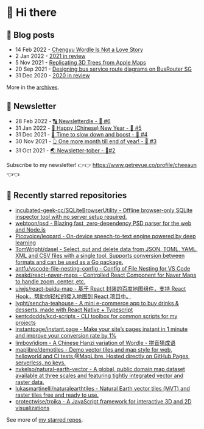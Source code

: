 # 👋 Hi there

## 📝 Blog posts

<!-- feed start -->
- 14 Feb 2022 - [Chengyu Wordle Is Not a Love Story](https://cheeaun.com/blog/2022/02/chengyu-wordle-is-not-a-love-story/)
- 2 Jan 2022 - [2021 in review](https://cheeaun.com/blog/2022/01/2021-in-review/)
- 5 Nov 2021 - [Replicating 3D Trees from Apple Maps](https://cheeaun.com/blog/2021/11/replicating-3d-trees-apple-maps/)
- 20 Sep 2021 - [Designing bus service route diagrams on BusRouter SG](https://cheeaun.com/blog/2021/09/bus-service-route-diagrams-busrouter-sg/)
- 31 Dec 2020 - [2020 in review](https://cheeaun.com/blog/2020/12/2020-in-review/)
<!-- feed end -->

More in the [archives](https://cheeaun.com/blog/archives/).

## 📰 Newsletter

<!-- newsletter start -->
- 28 Feb 2022 - [🔠 Newsletterdle - 🥫 #6](https://www.getrevue.co/profile/cheeaun/issues/newsletterdle-6-1014288)
- 31 Jan 2022 - [🧧 Happy (Chinese) New Year - 🥫 #5](https://www.getrevue.co/profile/cheeaun/issues/happy-chinese-new-year-5-963222)
- 31 Dec 2021 - [🥃 Time to slow down and boost - 🥫 #4](https://www.getrevue.co/profile/cheeaun/issues/time-to-slow-down-and-boost-4-906334)
- 30 Nov 2021 - [👆 One more month till end of year! - 🥫 #3](https://www.getrevue.co/profile/cheeaun/issues/one-more-month-till-end-of-year-3-835833)
- 31 Oct 2021 - [🌏 Newsletter-tober - 🥫#2](https://www.getrevue.co/profile/cheeaun/issues/newsletter-tober-2-788703)
<!-- newsletter end -->

Subscribe to my newsletter! 👉👉 https://www.getrevue.co/profile/cheeaun 👈👈

## 🌟 Recently starred repositories

<!-- starred repos start -->
- [incubated-geek-cc/SQLiteBrowserUtility - Offline browser-only SQLite inspector tool with no server setup required.](https://github.com/incubated-geek-cc/SQLiteBrowserUtility)
- [webtoon/psd - Blazing fast, zero-dependency PSD parser for the web and Node.js](https://github.com/webtoon/psd)
- [Picovoice/leopard - On-device speech-to-text engine powered by deep learning ](https://github.com/Picovoice/leopard)
- [TomWright/dasel - Select, put and delete data from JSON, TOML, YAML, XML and CSV files with a single tool. Supports conversion between formats and can be used as a Go package.](https://github.com/TomWright/dasel)
- [antfu/vscode-file-nesting-config - Config of File Nesting for VS Code](https://github.com/antfu/vscode-file-nesting-config)
- [zeakd/react-naver-maps - Controlled React Component for Naver Maps to handle zoom, center, etc.](https://github.com/zeakd/react-naver-maps)
- [uiwjs/react-baidu-map - 基于 React 封装的百度地图组件，支持 React Hook，帮助你轻松的接入地图到 React 项目中。](https://github.com/uiwjs/react-baidu-map)
- [lyqht/sencha-teahouse - A mini e-commerce app to buy drinks & desserts, made with React Native + Typescript](https://github.com/lyqht/sencha-teahouse)
- [kentcdodds/kcd-scripts - CLI toolbox for common scripts for my projects](https://github.com/kentcdodds/kcd-scripts)
- [instantpage/instant.page - Make your site’s pages instant in 1 minute and improve your conversion rate by 1%](https://github.com/instantpage/instant.page)
- [limboy/idiom - A Chinese Hanzi variation of Wordle - 拼音猜成语](https://github.com/limboy/idiom)
- [maplibre/demotiles - Demo vector tiles and map style for web, helloworld and CI tests @MapLibre. Hosted directly on GitHub Pages, serverless, no keys.](https://github.com/maplibre/demotiles)
- [nvkelso/natural-earth-vector - A global, public domain map dataset available at three scales and featuring tightly integrated vector and raster data.](https://github.com/nvkelso/natural-earth-vector)
- [lukasmartinelli/naturalearthtiles - Natural Earth vector tiles (MVT) and raster tiles free and ready to use.](https://github.com/lukasmartinelli/naturalearthtiles)
- [protectwise/troika - A JavaScript framework for interactive 3D and 2D visualizations](https://github.com/protectwise/troika)
<!-- starred repos end -->

See more of [my starred repos](https://github.com/stars/cheeaun/).